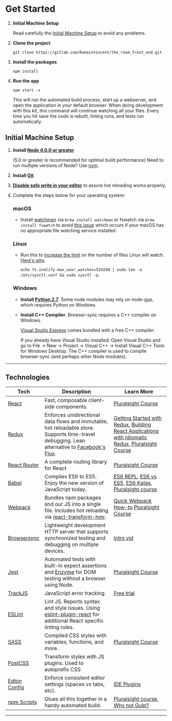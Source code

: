 # Get Started

1. **Initial Machine Setup**

    Read carefully the [Initial Machine Setup](#initial-machine-setup) to avoid any problems.

2. **Clone the project**

    `git clone https://gitlab.com/RomainVincent/the_room_front_end.git`

3. **Install the packages**

    `npm install`

4. **Run the app**

    `npm start -s`

    This will run the automated build process, start up a webserver, and open the application in your default browser. When doing development with this kit, this command will continue watching all your files. Every time you hit save the code is rebuilt, linting runs, and tests run automatically.
    

## Initial Machine Setup

1. **Install [Node 4.0.0 or greater](https://nodejs.org)**

    (5.0 or greater is recommended for optimal build performance)
    Need to run multiple versions of Node? Use [nvm](https://github.com/creationix/nvm).

2. **Install [Git](https://git-scm.com/downloads)**.

3. **[Disable safe write in your editor](https://webpack.js.org/guides/development/#adjusting-your-text-editor)** to assure hot reloading works properly.

4. Complete the steps below for your operating system:

    ### macOS

    * Install [watchman](https://facebook.github.io/watchman/) via `brew install watchman` or fswatch via `brew install fswatch` to avoid [this issue](https://github.com/facebook/create-react-app/issues/871) which occurs if your macOS has no appropriate file watching service installed.

    ### Linux

    * Run this to [increase the limit](http://stackoverflow.com/questions/16748737/grunt-watch-error-waiting-fatal-error-watch-enospc) on the number of files Linux will watch. [Here's why](https://github.com/coryhouse/react-slingshot/issues/6).

        `echo fs.inotify.max_user_watches=524288 | sudo tee -a /etc/sysctl.conf && sudo sysctl -p`.

    ### Windows
    
    * **Install [Python 2.7](https://www.python.org/downloads/)**. Some node modules may rely on node-gyp, which requires Python on Windows.
    * **Install C++ Compiler**. Browser-sync requires a C++ compiler on Windows.
    
      [Visual Studio Express](https://www.visualstudio.com/en-US/products/visual-studio-express-vs) comes bundled with a free C++ compiler.
      
      If you already have Visual Studio installed:
      Open Visual Studio and go to File -> New -> Project -> Visual C++ -> Install Visual C++ Tools for Windows Desktop.
      The C++ compiler is used to compile browser-sync (and perhaps other Node modules).

---

## Technologies

| **Tech** | **Description** |**Learn More**|
|----------|-------|---|
|  [React](https://facebook.github.io/react/)  |   Fast, composable client-side components.    | [Pluralsight Course](https://www.pluralsight.com/courses/react-flux-building-applications)  |
|  [Redux](http://redux.js.org) |  Enforces unidirectional data flows and immutable, hot reloadable store. Supports time-travel debugging. Lean alternative to [Facebook's Flux](https://facebook.github.io/flux/docs/overview.html).| [Getting Started with Redux](https://egghead.io/courses/getting-started-with-redux), [Building React Applications with Idiomatic Redux](https://egghead.io/courses/building-react-applications-with-idiomatic-redux), [Pluralsight Course](http://www.pluralsight.com/courses/react-redux-react-router-es6)|
|  [React Router](https://github.com/reactjs/react-router) | A complete routing library for React | [Pluralsight Course](https://www.pluralsight.com/courses/react-flux-building-applications) |
|  [Babel](http://babeljs.io) |  Compiles ES6 to ES5. Enjoy the new version of JavaScript today.     | [ES6 REPL](https://babeljs.io/repl/), [ES6 vs ES5](http://es6-features.org), [ES6 Katas](http://es6katas.org), [Pluralsight course](https://www.pluralsight.com/courses/javascript-fundamentals-es6)    |
| [Webpack](https://webpack.js.org) | Bundles npm packages and our JS into a single file. Includes hot reloading via [react-transform-hmr](https://www.npmjs.com/package/react-transform-hmr). | [Quick Webpack How-to](https://github.com/petehunt/webpack-howto) [Pluralsight Course](https://www.pluralsight.com/courses/webpack-fundamentals)|
| [Browsersync](https://www.browsersync.io/) | Lightweight development HTTP server that supports synchronized testing and debugging on multiple devices. | [Intro vid](https://www.youtube.com/watch?time_continue=1&v=heNWfzc7ufQ)|
| [Jest](https://facebook.github.io/jest/) | Automated tests with built-in expect assertions and [Enzyme](https://github.com/airbnb/enzyme) for DOM testing without a browser using Node. | [Pluralsight Course](https://www.pluralsight.com/courses/testing-javascript) |
| [TrackJS](https://trackjs.com/) | JavaScript error tracking. | [Free trial](https://my.trackjs.com/signup)|  
| [ESLint](http://eslint.org/)| Lint JS. Reports syntax and style issues. Using [eslint-plugin-react](https://github.com/yannickcr/eslint-plugin-react) for additional React specific linting rules. | |
| [SASS](http://sass-lang.com/) | Compiled CSS styles with variables, functions, and more. | [Pluralsight Course](https://www.pluralsight.com/courses/better-css)|
| [PostCSS](https://github.com/postcss/postcss) | Transform styles with JS plugins. Used to autoprefix CSS |
| [Editor Config](http://editorconfig.org) | Enforce consistent editor settings (spaces vs tabs, etc). | [IDE Plugins](http://editorconfig.org/#download) |
| [npm Scripts](https://docs.npmjs.com/misc/scripts)| Glues all this together in a handy automated build. | [Pluralsight course](https://www.pluralsight.com/courses/npm-build-tool-introduction), [Why not Gulp?](https://medium.com/@housecor/why-i-left-gulp-and-grunt-for-npm-scripts-3d6853dd22b8#.vtaziro8n)  |

---
